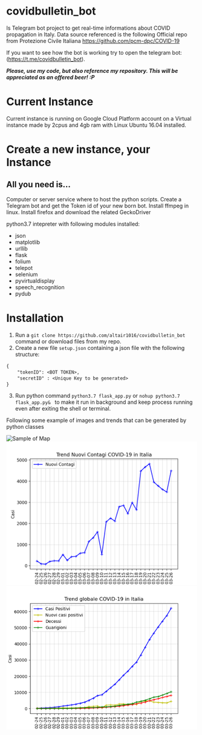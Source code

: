 # covidbulletin_bot
Is Telegram bot project to get real-time informations about COVID propagation in Italy. 
Data source referenced is the following Official repo from Protezione Civile Italiana https://github.com/pcm-dpc/COVID-19

If you want to see how the bot is working try to open the telegram bot: (https://t.me/covidbulletin_bot).

***_Please, use my code, but also reference my repository. This will be appreciated as an offered beer! :P_***


# Current Instance
Current instance is running on Google Cloud Platform account on a Virtual instance made by 2cpus and 4gb ram with Linux Ubuntu 16.04 installed. 
# Create a new instance, your Instance
## All you need is...

Computer or server service where to host the python scripts.
Create a Telegram bot and get the Token id of your new born bot.
Install ffmpeg in linux. Install firefox and download the related GeckoDriver

python3.7 intepreter with following modules installed: 

- json
- matplotlib
- urllib
- flask
- folium
- telepot
- selenium
- pyvirtualdisplay
- speech_recognition
- pydub


# Installation  

1. Run a `git clone https://github.com/altair1016/covidbulletin_bot` command or download files from my repo.
2. Create a new file `setup.json` containing a json file with the following structure:
```
{
    "tokenID": <BOT TOKEN>,
    "secretID" : <Unique Key to be generated>
}
```
3. Run python command `python3.7 flask_app.py` or `nohup python3.7 flask_app.py& ` to make it run in background and keep process running even after exiting the shell or terminal.

Following some example of images and trends that can be generated by python classes

![Sample of Map](images_template/map.png)
![Sample of trend 2](images_template/trend.png)
![Sample of trend 1](images_template/global.png)
